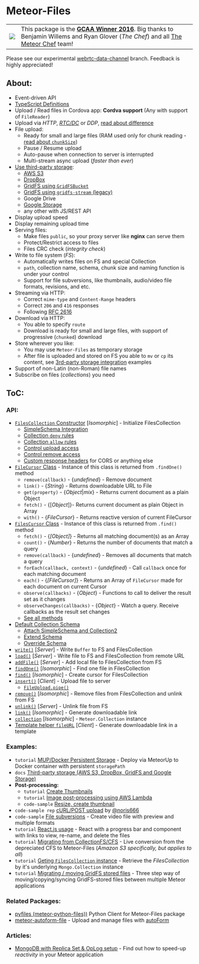 # Meteor-Files

<table>
  <tbody>
    <tr>
      <td>
        <a href="https://themeteorchef.com/blog/giant-cotton-apron-awards-show"><img src="https://raw.githubusercontent.com/VeliovGroup/Meteor-Files-Demos/master/GCAA.png"></a>
      </td>
      <td>
        This package is the <strong><a href="https://themeteorchef.com/blog/giant-cotton-apron-awards-show" target="_blank">GCAA Winner 2016</a></strong>. Big thanks to Benjamin Willems and Ryan Glover (<em>The Chef</em>) and all <a href="https://themeteorchef.com" target="_blank">The Meteor Chef</a> team!
      </td>
    </tr>
  </tbody>
</table>

Please see our experimental [webrtc-data-channel](https://github.com/VeliovGroup/Meteor-Files/tree/webrtc-data-channel) branch. Feedback is highly appreciated!

## About:

  - Event-driven API
  - [TypeScript Definitions](https://github.com/VeliovGroup/Meteor-Files/wiki/TypeScript-definitions)
  - Upload / Read files in Cordova app: __Cordva support__ (Any with support of `FileReader`)
  - Upload via *HTTP*, [*RTC/DC*](https://github.com/VeliovGroup/Meteor-Files/tree/webrtc-data-channel) or *DDP*, [read about difference](https://github.com/VeliovGroup/Meteor-Files/wiki/About-Upload-Transports)
  - File upload:
    - Ready for small and large files (RAM used only for chunk reading - [read about `chunkSize`](https://github.com/VeliovGroup/Meteor-Files/wiki/Insert-(Upload)))
    - Pause / Resume upload
    - Auto-pause when connection to server is interrupted
    - Multi-stream async upload (*faster than ever*)
  - [Use third-party storage](https://github.com/VeliovGroup/Meteor-Files/wiki/Third-party-storage):
    - [AWS S3](https://github.com/VeliovGroup/Meteor-Files/wiki/AWS-S3-Integration)
    - [DropBox](https://github.com/VeliovGroup/Meteor-Files/wiki/DropBox-Integration)
    - [GridFS using `GridFSBucket`](https://github.com/VeliovGroup/Meteor-Files/wiki/GridFS-Bucket-Integration)
    - [GridFS using `gridfs-stream` (legacy)](https://github.com/VeliovGroup/Meteor-Files/wiki/GridFS-Integration)
    - Google Drive
    - [Google Storage](https://github.com/VeliovGroup/Meteor-Files/wiki/Google-Cloud-Storage-Integration)
    - any other with JS/REST API
  - Display upload speed
  - Display remaining upload time
  - Serving files:
    - Make files `public`, so your proxy server like __nginx__ can serve them
    - Protect/Restrict access to files
    - Files CRC check (*integrity check*)
  - Write to file system (*FS*):
    - Automatically writes files on FS and special Collection
    - `path`, collection name, schema, chunk size and naming function is under your control
    - Support for file subversions, like thumbnails, audio/video file formats, revisions, and etc.
  - Streaming via HTTP:
    - Correct `mime-type` and `Content-Range` headers
    - Correct `206` and `416` responses
    - Following [RFC 2616](https://tools.ietf.org/html/rfc2616)
  - Download via HTTP:
    - You able to specify `route`
    - Download is ready for small and large files, with support of progressive (`chunked`) download
  - Store wherever you like:
    - You may use `Meteor-Files` as temporary storage
    - After file is uploaded and stored on FS you able to `mv` or `cp` its content, see [3rd-party storage integration](https://github.com/VeliovGroup/Meteor-Files/wiki/Third-party-storage) examples
  - Support of non-Latin (non-Roman) file names
  - Subscribe on files (*collections*) you need

## ToC:

### API:

  - [`FilesCollection` Constructor](https://github.com/VeliovGroup/Meteor-Files/wiki/Constructor) [*Isomorphic*] - Initialize FilesCollection
    - [SimpleSchema Integration](https://github.com/VeliovGroup/Meteor-Files/wiki/Constructor#attach-schema-isomorphic)
    - [Collection `deny` rules](https://github.com/VeliovGroup/Meteor-Files/wiki/Constructor#deny-collection-interaction-on-client-server)
    - [Collection `allow` rules](https://github.com/VeliovGroup/Meteor-Files/wiki/Constructor#allow-collection-interaction-on-client-server)
    - [Control upload access](https://github.com/VeliovGroup/Meteor-Files/wiki/Constructor#use-onbeforeupload-to-avoid-unauthorized-upload)
    - [Control remove access](https://github.com/VeliovGroup/Meteor-Files/wiki/Constructor#use-onbeforeremove-to-avoid-unauthorized-remove)
    - [Custom response headers](https://github.com/VeliovGroup/Meteor-Files/wiki/Custom-Response-Headers) for CORS or anything else
  - [`FileCursor` Class](https://github.com/VeliovGroup/Meteor-Files/wiki/FileCursor) - Instance of this class is returned from `.findOne()` method
    - `remove(callback)` - {*undefined*} - Remove document
    - `link()` - {*String*} - Returns downloadable URL to File
    - `get(property)` - {*Object*|*mix*} - Returns current document as a plain Object
    - `fetch()` - {[*Object*]}- Returns current document as plain Object in Array
    - `with()` - {*FileCursor*} - Returns reactive version of current FileCursor
  - [`FilesCursor` Class](https://github.com/VeliovGroup/Meteor-Files/wiki/FilesCursor) - Instance of this class is returned from `.find()` method
    - `fetch()` - {*[Object]*} - Returns all matching document(s) as an Array
    - `count()` - {*Number*} - Returns the number of documents that match a query
    - `remove(callback)` - {*undefined*} - Removes all documents that match a query
    - `forEach(callback, context)` - {*undefined*} - Call `callback` once for each matching document
    - `each()` - {*[FileCursor]*} - Returns an Array of `FileCursor` made for each document on current Cursor
    - `observe(callbacks)` - {*Object*} - Functions to call to deliver the result set as it changes
    - `observeChanges(callbacks)` - {*Object*} - Watch a query. Receive callbacks as the result set changes
    - [See all methods](https://github.com/VeliovGroup/Meteor-Files/wiki/FilesCursor)
  - [Default Collection Schema](https://github.com/VeliovGroup/Meteor-Files/wiki/Schema)
    - [Attach SimpleSchema and Collection2](https://github.com/VeliovGroup/Meteor-Files/wiki/Schema#attach-schema-recommended)
    - [Extend Schema](https://github.com/VeliovGroup/Meteor-Files/wiki/Schema#extend-default-schema)
    - [Override Schema](https://github.com/VeliovGroup/Meteor-Files/wiki/Schema#pass-your-own-schema-not-recommended)
  - [`write()`](https://github.com/VeliovGroup/Meteor-Files/wiki/Write) [*Server*] - Write `Buffer` to FS and FilesCollection
  - [`load()`](https://github.com/VeliovGroup/Meteor-Files/wiki/Load) [*Server*] - Write file to FS and FilesCollection from remote URL
  - [`addFile()`](https://github.com/VeliovGroup/Meteor-Files/wiki/addFile) [*Server*] - Add local file to FilesCollection from FS
  - [`findOne()`](https://github.com/VeliovGroup/Meteor-Files/wiki/findOne) [*Isomorphic*] - Find one file in FilesCollection
  - [`find()`](https://github.com/VeliovGroup/Meteor-Files/wiki/find) [*Isomorphic*] - Create cursor for FilesCollection
  - [`insert()`](https://github.com/VeliovGroup/Meteor-Files/wiki/Insert-(Upload)) [*Client*] - Upload file to server
    - [`FileUpload.pipe()`](https://github.com/VeliovGroup/Meteor-Files/wiki/Insert-(Upload)#piping)
  - [`remove()`](https://github.com/VeliovGroup/Meteor-Files/wiki/remove) [*Isomorphic*] - Remove files from FilesCollection and unlink from FS
  - [`unlink()`](https://github.com/VeliovGroup/Meteor-Files/wiki/unlink) [*Server*] - Unlink file from FS
  - [`link()`](https://github.com/VeliovGroup/Meteor-Files/wiki/link) [*Isomorphic*] - Generate downloadable link
  - [`collection`](https://github.com/VeliovGroup/Meteor-Files/wiki/collection) [*Isomorphic*] - `Meteor.Collection` instance
  - [Template helper `fileURL`](https://github.com/VeliovGroup/Meteor-Files/wiki/Template-Helper) [*Client*] - Generate downloadable link in a template

### Examples:

  - `tutorial` [MUP/Docker Persistent Storage](https://github.com/VeliovGroup/Meteor-Files/wiki/MeteorUp-(MUP)-Usage) - Deploy via MeteorUp to Docker container with persistent `storagePath`
  - `docs` [Third-party storage (AWS S3, DropBox, GridFS and Google Storage)](https://github.com/VeliovGroup/Meteor-Files/wiki/Third-party-storage)
  - __Post-processing:__
    - `tutorial` [Create Thumbnails](https://github.com/VeliovGroup/Meteor-Files/wiki/Image-Processing)
    - `tutorial` [Image post-processing using AWS Lambda](https://github.com/VeliovGroup/Meteor-Files/wiki/AWS-S3-Integration#further-image-jpeg-png-processing-with-aws-lambda)
    - `code-sample` [Resize, create thumbnail](https://github.com/VeliovGroup/Meteor-Files-Demos/blob/master/demo/imports/server/image-processing.js#L19)
  - `code-sample rep` [cURL/POST upload](https://github.com/noris666/Meteor-Files-POST-Example) by [@noris666](https://github.com/noris666)
  - `code-sample` [File subversions](https://github.com/VeliovGroup/Meteor-Files/wiki/Create-and-Manage-Subversions) - Create video file with preview and multiple formats
  - `tutorial` [React.js usage](https://github.com/VeliovGroup/Meteor-Files/wiki/React-Example) - React with a progress bar and component with links to view, re-name, and delete the files
  - `tutorial` [Migrating from CollectionFS/CFS](https://github.com/VeliovGroup/Meteor-Files/wiki/Converting-from-CollectionFS) - Live conversion from the depreciated CFS to Meteor-Files (*Amazon S3 specifically, but applies to all*)
  - `tutorial` [Geting `FilesCollection` instance](https://github.com/VeliovGroup/Meteor-Files/wiki/Collection-Instances) - Retrieve the *FilesCollection* by it's underlying `Mongo.Collection` instance
  - `tutorial` [Migrating / moving GridFS stored files](https://github.com/VeliovGroup/Meteor-Files/wiki/GridFs-Migration) - Three step way of moving/copying/syncing GridFS-stored files between multiple Meteor applications

### Related Packages:

  - [pyfiles (meteor-python-files))](https://github.com/VeliovGroup/meteor-python-files) Python Client for Meteor-Files package
  - [meteor-autoform-file](https://github.com/VeliovGroup/meteor-autoform-file) - Upload and manage files with [autoForm](https://github.com/aldeed/meteor-autoform)

### Articles:

  - [MongoDB with Replica Set & OpLog setup](https://veliovgroup.com/article/2qsjtNf8NSB9XxZDh/mongodb-replica-set-with-oplog) - Find out how to speed-up *reactivity* in your Meteor application

